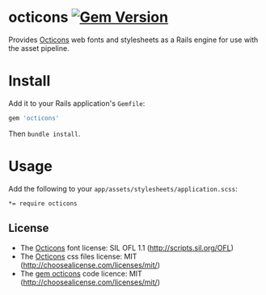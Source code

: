 # octicons [![Gem Version](http://img.shields.io/gem/v/octicons.svg)](https://rubygems.org/gems/octicons)

Provides [Octicons](http://octicons.github.com/) web fonts and stylesheets as a Rails engine for use with the asset pipeline.

# Install

Add it to your Rails application's `Gemfile`:

```ruby
gem 'octicons'
```

Then `bundle install`.


# Usage

Add the following to your `app/assets/stylesheets/application.scss`:

    *= require octicons

## License

* The [Octicons](http://octicons.github.com) font license: SIL OFL 1.1 (http://scripts.sil.org/OFL)
* The [Octicons](http://octicons.github.com) css files license: MIT (http://choosealicense.com/licenses/mit/)
* The [gem octicons](http://github.com/torbjon/octicons) code licence: MIT (http://choosealicense.com/licenses/mit/)
